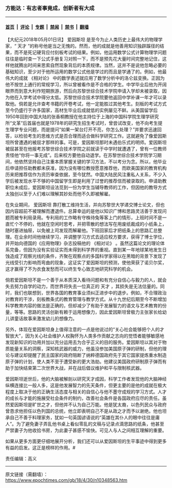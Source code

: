 ### 方能达：有志者事竟成，创新者有大成

---

#### [首页](../../../..?n10348563) &nbsp;|&nbsp; [评论](../../../../../epoch-comment?n10348563) &nbsp;|&nbsp; [专题](../../../../../epoch-special?n10348563) &nbsp;|&nbsp; [禁闻](../../../../../epoch-news?n10348563) &nbsp;|&nbsp; [禁书](../../../../../books?n10348563) &nbsp;|&nbsp; [翻墙](https://github.com/gfw-breaker/nogfw/blob/master/README.md?n10348563)


<div class="post_content" id="artbody" itemprop="articleBody">
 <!-- article content begin -->
 <p>
  【大纪元2018年05月01日讯】
  <ok href="https://www.epochtimes.com/gb/tag/%E7%88%B1%E5%9B%A0%E6%96%AF%E5%9D%A6.html">
   爱因斯坦
  </ok>
  是至今为止人类历史上最伟大的物理学家，“
  <ok href="https://www.epochtimes.com/gb/tag/%E5%A4%A9%E6%89%8D.html">
   天才
  </ok>
  ”的称号他是当之无愧的。然而，他的成就是他善用知识独辟蹊径的结果，而不是死记硬背应付刻板考试的结果。例如，他运用数学公式计算物理学问题往往是临时查一下公式手册复习对照一下，而不是预先花大量时间完整地记住，这样他就腾出时间来思索自然现象背后的本质规律。当然，这并不是说他忽略必要的基础知识，至少对于他所运用的数学公式他是学过的而且是学通了的。例如，他最伟大的成就
  <ok href="https://www.epochtimes.com/gb/tag/%E3%80%8A%E7%9B%B8%E5%AF%B9%E8%AE%BA%E3%80%8B.html">
   《相对论》
  </ok>
  中的数学表述就应用了数学分析中的洛仑兹变换。正因为他不按世上通行的常规学习，所以曾被看作是不合格的学生。中学毕业后他为开阔眼界而到意大利作短期旅游，然后向苏黎世综合技术学院申请入学却未被录取，因为他在入学考试中得分太低。苏黎世综合技术学院要他返回中学补课一年才可以录取他。倘若是允许查考书籍的开卷考试，他一定能胜过其他考生。刻板的考试方式至今仍盛行于许多国家，高材生毕业后成就低的实例屡见不鲜。从美国留学后1950年回到中国大陆的张香桐教授在他主持位于上海的中国科学院生理学研究所“文革”后首届也就是1978年的研究生招生考试时，曾尝试改变，他不向考生提生理学专业问题，而是提问“如果一架台灯开不亮，你怎么处理？”并要求迅速回答，以检验考生的思维方式是否合理而适合做科学研究工作。这就避免了像爱因斯坦所曾遭遇的被屈才那样的事。可是，爱因斯坦那时未遇伯乐式的明师。爱因斯坦被屈甚至在他报考苏黎世综合技术学院之前就读于中学时就遭遇了，曾有一位教师责怪他“你将一事无成”。后来校方要他自动退学。在苏黎世综合技术学院学习期间，他依然坚持自己注重本质掌握关键的学习方法，不以考分为念。所以，他毕业后申请担任助教都未获准，因为没有哪位教授愿意推荐他，而欧美国家的教育机构历来把推荐信作为资历审查依据，至今犹然。中国大陆民风注重私人关系，不少入学后被发现水平不够的中国留学生即是利用了过誉的推荐信而被录取的。申请助教职位未成后，爱因斯坦设法觅到一份为学生当辅导教师的工作，但因他的教导方式太独创以至于人们难以理解其妙处而他不久即被解雇。
 </p>
 <p>
  在失业期间，
  <ok href="https://www.epochtimes.com/gb/tag/%E7%88%B1%E5%9B%A0%E6%96%AF%E5%9D%A6.html">
   爱因斯坦
  </ok>
  靠打散工维持生活，并向苏黎世大学递交博士论文，但也因内容超前不被理解而遭退件。总算幸运的是他以知识广博和思路灵活善于发现问题而被专利局录用。专利局的工作略有守株待兔等客上门的情形，上班时间不是一直忙个不停的，他就在空闲时思考，并把零散的想法写在用废纸裁成的小纸条上，随时塞进抽屉，以免被上司发现而解雇他。下班回家后才把纸条上的思路汇总整理。在业余时间他继续学习，并调整学习方式去适应校方要求，获得了博士学位，并开始向德国的《应用物理》杂志投稿他的
  <ok href="https://www.epochtimes.com/gb/tag/%E3%80%8A%E7%9B%B8%E5%AF%B9%E8%AE%BA%E3%80%8B.html">
   《相对论》
  </ok>
  。虽然这篇论文的理论体系完备，但因为没有实验证实而未得到科学界的重视。直到某一年地球某地发生日蚀造成了观察光线的条件，齐聚在观察点的多国科学家得以在黑暗的背景下发现了光线受引力影响而弯曲的现象，这证实了爱因斯坦的预测，使他荣获了诺贝尔奖，这才赢得了不为衣食发愁而可以终生专心致志地研究科学的机会。
 </p>
 <p>
  倘若爱因斯坦不是一个善于从本质深入看待问题和有充分自信心与毅力的人，就会失去努力自学的动力，而世界将失去一位真正的
  <ok href="https://www.epochtimes.com/gb/tag/%E5%A4%A9%E6%89%8D.html">
   天才
  </ok>
  ，其损失是无法估量的。同时，我们也联想到，世界各国的教育事业须纠正进步中的退步。例如，不合理政治对教育的干涉，刻板教条式的教育管理与教学方式。从十九世纪后期至今不断增加科学教育内容的做法是正确的，但却减少了有助于发展智力的语文与艺术教育的份量，等等。思路的灵活创新有赖于运用想像力，因此爱因斯坦曾极力主张家长给幼儿讲童话故事来激发幼儿的想像力。
 </p>
 <p>
  另外，体现在爱因斯坦身上值得注意的一点是他说过的“关心社会能够把个人的才智放大”，因为关心社会维护人权胸怀为人类多作贡献之志向的觉悟者能够敏感地发现新知识的功用并加以充分运用去为合乎正义的目的服务。爱因斯坦以其对于物质能量关系的洞察，深知核武器的威力，他虽没参加美国原子弹的研制，但他的理论与建议却提醒了民主国家的政府阻断了纳粹德国政府先于其它国家提炼重水制造原子弹的计划，使人类不至于遭受新的更大浩劫。他建议美国政府研制原子弹而有助于加快结束第二次世界大战，并在战后倡议维护和平与限制核武器。
 </p>
 <p>
  爱因斯坦逝世后，他的大脑被解剖以研究天才成因，科学工作者发现他的大脑神经纵横连接比一般人多，这是他发展智力的先天条件，但更主要的是他的成就在极大程度上取决于他的正确生活态度与相关的自信心与他不墨守成规的学习方式。人才的成长与才能的施展受社会条件的制约，改善社会条件是各国政府应尽的责任。虽然爱因斯坦是旷世之才，但他并不认为自己万能。他是犹太裔，以色列民众与政府曾恳求他担任以色列国的总统，他立即表明自己不是从政之才而予以谢绝。他也坦承自己不善于料理家务，犹如一句英国谚语说的“英雄在其仆人的眼中往往是庸人”。为了避免妻子弄乱他书桌上看似零乱的文稿与记录点滴思路的纸条，他甚至严禁妻子为他收拾书房，为此妻子甚感不愉快。可见人与人之间相互理解的重要。
 </p>
 <p>
  如果从更多方面更仔细地展开分析，我们还可以从爱因斯坦的生平事迹中得到更多有益的启发。这正是榜样的作用。#
 </p>
 <p>
  责任编辑：高义
 </p>
 <!-- article content end -->
 <div id="below_article_ad">
 </div>
</div>


---

原文链接（需翻墙）：https://www.epochtimes.com/gb/18/4/30/n10348563.htm